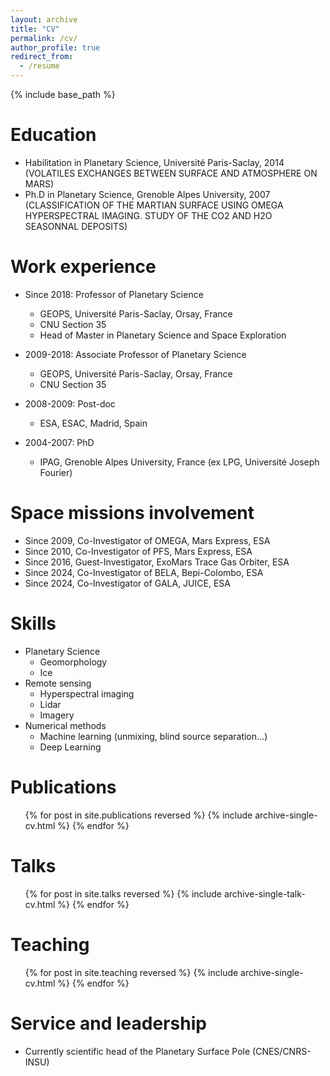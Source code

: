 ```yaml
---
layout: archive
title: "CV"
permalink: /cv/
author_profile: true
redirect_from:
  - /resume
---
```


{% include base_path %}

Education
======
* Habilitation in Planetary Science, Université Paris-Saclay, 2014 (VOLATILES EXCHANGES BETWEEN SURFACE AND ATMOSPHERE ON MARS)
* Ph.D in Planetary Science, Grenoble Alpes University, 2007 (CLASSIFICATION OF THE MARTIAN SURFACE USING OMEGA HYPERSPECTRAL IMAGING. STUDY OF THE CO2 AND H2O SEASONNAL DEPOSITS)

Work experience
======
* Since 2018: Professor of Planetary Science
  * GEOPS, Université Paris-Saclay, Orsay, France
  * CNU Section 35
  * Head of Master in Planetary Science and Space Exploration

* 2009-2018: Associate Professor of Planetary Science
  * GEOPS, Université Paris-Saclay, Orsay, France
  * CNU Section 35

* 2008-2009: Post-doc
  * ESA, ESAC, Madrid, Spain

* 2004-2007: PhD
  * IPAG, Grenoble Alpes University, France (ex LPG, Université Joseph Fourier)

Space missions involvement
======
* Since 2009, Co-Investigator of OMEGA, Mars Express, ESA
* Since 2010, Co-Investigator of PFS, Mars Express, ESA
* Since 2016, Guest-Investigator, ExoMars Trace Gas Orbiter, ESA
* Since 2024, Co-Investigator of BELA, Bepi-Colombo, ESA
* Since 2024, Co-Investigator of GALA, JUICE, ESA

Skills
======
* Planetary Science
  * Geomorphology
  * Ice
* Remote sensing
  * Hyperspectral imaging
  * Lidar
  * Imagery
* Numerical methods
  * Machine learning (unmixing, blind source separation...)
  * Deep Learning

Publications
======
  <ul>{% for post in site.publications reversed %}
    {% include archive-single-cv.html %}
  {% endfor %}</ul>
  
Talks
======
  <ul>{% for post in site.talks reversed %}
    {% include archive-single-talk-cv.html  %}
  {% endfor %}</ul>
  
Teaching
======
  <ul>{% for post in site.teaching reversed %}
    {% include archive-single-cv.html %}
  {% endfor %}</ul>
  
Service and leadership
======
* Currently scientific head of the Planetary Surface Pole (CNES/CNRS-INSU)
